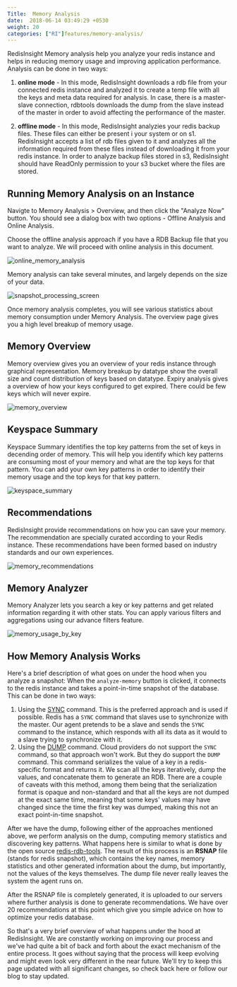 ```yaml
---
Title:  Memory Analysis
date:  2018-06-14 03:49:29 +0530
weight: 20
categories: ["RI"]features/memory-analysis/
---
```

RedisInsight Memory analysis help you analyze your redis instance and helps in reducing memory usage and improving application performance. Analysis can be done in two ways:

1. **online mode** - In this mode, RedisInsight downloads a rdb file from your connected redis instance and analyzed it to create a temp file with all the keys and meta data required for analysis. In case, there is a master-slave connection, rdbtools downloads the dump from the slave instead of the master in order to avoid affecting the performance of the master.

1. **offline mode** - In this mode, RedisInsight analyzies your redis backup files. These files can either be present i your system or on s1. RedisInsight accepts a list of rdb files given to it and analyzes all the information required from these files instead of downloading it from your redis instance. In order to analyze backup files stored in s3, RedisInsight should have ReadOnly permission to your s3 bucket where the files are stored.

## Running Memory Analysis on an Instance

Navigte to Memory Analysis > Overview, and then click the "Analyze Now" button. You should see a dialog box with two options - Offline Analysis and Online Analysis.

Choose the offline analysis approach if you have a RDB Backup file that you want to analyze. We will proceed with online analysis in this document.

![online_memory_analysis](/images/ri/online_memory_analysis.png)

Memory analysis can take several minutes, and largely depends on the size of your data.

![snapshot_processing_screen](/images/ri/snapshot_processing_screen.png)

Once memory analysis completes, you will see various statistics about memory consumption under Memory Analysis. The overview page gives you a high level breakup of memory usage.

## Memory Overview

Memory overview gives you an overview of your redis instance through graphical representation. Memory breakup by datatype show the overall size and count distribution of keys based on datatype. Expiry analysis gives a overview of how your keys configured to get expired. There could be few keys which will never expire.

![memory_overview](/images/ri/memory_overview.png)

## Keyspace Summary

Keyspace Summary identifies the top key patterns from the set of keys in decending order of memory. This will help you identify which key patterns are consuming most of your memory and what are the top keys for that pattern. You can add your own key patterns in order to identify their memory usage and the top keys for that key pattern.

![keyspace_summary](/images/ri/keyspace_summary.png)

## Recommendations

RedisInsight provide recommendations on how you can save your memory. The recommendation are specially curated according to your Redis instance. These recommendations have been formed based on industry standards and our own experiences.

![memory_recommendations](/images/ri/memory_recommendations.png)

## Memory Analyzer

Memory Analyzer lets you search a key or key patterns and get related information regarding it with other stats. You can apply various filters and aggregations using our advance filters feature.

![memory_usage_by_key](/images/ri/memory_usage_by_key.png)

## How Memory Analysis Works

Here's a brief description of what goes on under the hood when you analyze a snapshot:
When the `analyze-memory` button is clicked, it connects to the redis instance and takes a point-in-time snapshot of the database.
This can be done in two ways:

  1. Using the [SYNC](https://redis.io/commands/sync) command.
     This is the preferred approach and is used if possible.
     Redis has a `SYNC` command that slaves use to synchronize with the master.
     Our agent pretends to be a slave and sends the `SYNC` command to the instance, which responds with all its data as it would to a slave trying to synchronize with it.
  1. Using the [DUMP](https://redis.io/commands/dump) command.
     Cloud providers do not support the `SYNC` command, so that approach won't work.
     But they do support the `DUMP` command.
     This command serializes the value of a key in a redis-specific format and returns it.
     We scan all the keys iteratively, dump the values, and concatenate them to generate an RDB.
     There are a couple of caveats with this method, among them being that the serialization format is opaque and non-standard and that all the keys are not dumped at the exact same time, meaning that some keys' values may have changed since the time the first key was dumped, making this not an exact point-in-time snapshot.

 After we have the dump, following either of the approaches mentioned above, we perform analysis on the dump, computing memory statistics and discovering key patterns. What happens here is similar to what is done by the open source [redis-rdb-tools](https://github.com/sripathikrishnan/redis-rdb-tools). The result of this process is an **RSNAP** file (stands for redis snapshot), which contains the key names, memory statistics and other generated information about the dump, but importantly, not the values of the keys themselves. The dump file never really leaves the system the agent runs on.

 After the RSNAP file is completely generated, it is uploaded to our servers where further analysis is done to generate recommendations. We have over 20 recommendations at this point which give you simple advice on how to optimize your redis database.

 So that's a very brief overview of what happens under the hood at RedisInsight. We are constantly working on improving our process and we've had quite a bit of back and forth about the exact mechanism of the entire process. It goes without saying that the process will keep evolving and might even look very different in the near future. We'll try to keep this page updated with all significant changes, so check back here or follow our blog to stay updated.
